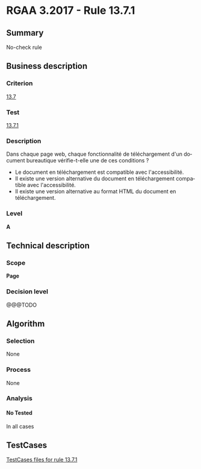 # RGAA 3.2017 - Rule 13.7.1

## Summary
No-check rule


## Business description

### Criterion
[13.7](http://references.modernisation.gouv.fr/rgaa-accessibilite/criteres.html#crit-13-7)

### Test
[13.7.1](http://references.modernisation.gouv.fr/rgaa-accessibilite/criteres.html#test-13-7-1)

### Description
<div lang="fr">Dans chaque page web, chaque fonctionnalit&#xE9; de t&#xE9;l&#xE9;chargement d'un document bureautique v&#xE9;rifie-t-elle une de ces conditions&nbsp;? <ul><li>Le document en t&#xE9;l&#xE9;chargement est compatible avec l'accessibilit&#xE9;.</li> <li>Il existe une version alternative du document en t&#xE9;l&#xE9;chargement compatible avec l'accessibilit&#xE9;.</li> <li>Il existe une version alternative au format HTML du document en t&#xE9;l&#xE9;chargement.</li> </ul></div>

### Level
**A**


## Technical description

### Scope
**Page**

### Decision level
@@@TODO


## Algorithm

### Selection
None

### Process
None

### Analysis

#### No Tested
In all cases


##  TestCases

[TestCases files for rule 13.7.1](https://github.com/Asqatasun/Asqatasun/tree/develop/rules/rules-rgaa3.2017/src/test/resources/testcases/rgaa32017/Rgaa32017Rule130701/)


